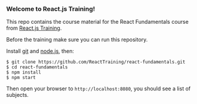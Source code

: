 ### Welcome to React.js Training!

This repo contains the course material for the React Fundamentals course from [React.js Training](https://reactjs-training.com/).

Before the training make sure you can run this repository.

Install [git](http://git-scm.com/downloads) and [node.js](https://nodejs.org/), then:

    $ git clone https://github.com/ReactTraining/react-fundamentals.git
    $ cd react-fundamentals
    $ npm install
    $ npm start

Then open your browser to `http://localhost:8080`, you should see a list of subjects.
